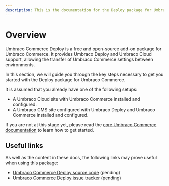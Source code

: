 ```yaml
---
description: This is the documentation for the Deploy package for Umbraco Commerce.
---
```


# Overview

Umbraco Commerce Deploy is a free and open-source add-on package for Umbraco Commerce. It provides Umbraco Deploy and Umbraco Cloud support, allowing the transfer of Umbraco Commerce settings between environments.

In this section, we will guide you through the key steps necessary to get you started with the Deploy package for Umbraco Commerce.

It is assumed that you already have one of the following setups:

* A Umbraco Cloud site with Umbraco Commerce installed and configured.
* A Umbraco CMS site configured with Umbraco Deploy and Umbraco Commerce installed and configured.

If you are not at this stage yet, please read the [core Umbraco Commerce documentation](http://127.0.0.1:5000/o/vHdmkfI8smZW50A5yIZD/s/3rCehcwXc4nbpeGqcI2f/) to learn how to get started.

## Useful links

As well as the content in these docs, the following links may prove useful when using this package:

* [Umbraco Commerce Deploy source code](https://github.com/umbraco/Umbraco.Commerce.Packages.Deploy) (pending)
* [Umbraco Commerce Deploy issue tracker](https://github.com/umbraco/Umbraco.Commerce.Packages.Deploy/issues) (pending)
